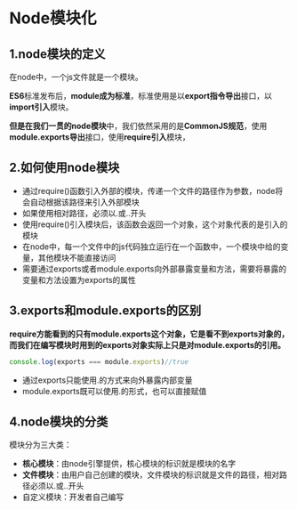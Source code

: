 # Node模块化

## 1.node模块的定义

在node中，一个js文件就是一个模块。

**ES6**标准发布后，**module成为标准**，标准使用是以**export指令导出**接口，以**import引入**模块。

**但是在我们一贯的node模块**中，我们依然采用的是**CommonJS规范**，使用**module.exports导出**接口，使用**require引入**模块，

## 2.如何使用node模块

- 通过require()函数引入外部的模块，传递一个文件的路径作为参数，node将会自动根据该路径来引入外部模块
- 如果使用相对路径，必须以.或..开头
- 使用require()引入模块后，该函数会返回一个对象，这个对象代表的是引入的模块
- 在node中，每一个文件中的js代码独立运行在一个函数中，一个模块中给的变量，其他模块不能直接访问
- 需要通过exports或者module.exports向外部暴露变量和方法，需要将暴露的变量和方法设置为exports的属性

## 3.exports和module.exports的区别

**require方能看到的只有module.exports这个对象，它是看不到exports对象的，而我们在编写模块时用到的exports对象实际上只是对module.exports的引用。**

```js
console.log(exports === module.exports)//true
```

- 通过exports只能使用.的方式来向外暴露内部变量
- module.exports既可以使用.的形式，也可以直接赋值

## 4.node模块的分类

模块分为三大类：

- **核心模块**：由node引擎提供，核心模块的标识就是模块的名字
- **文件模块**：由用户自己创建的模块，文件模块的标识就是文件的路径，相对路径必须以.或..开头
- 自定义模块：开发者自己编写
